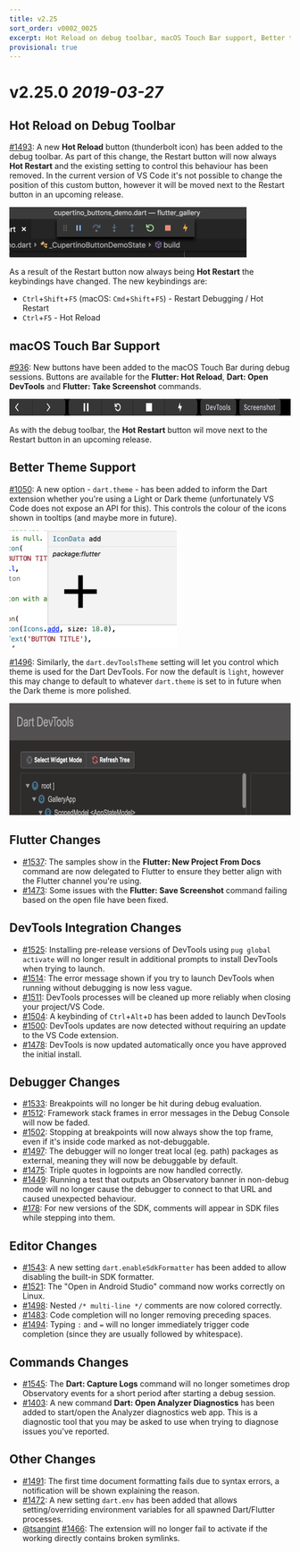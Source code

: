 ```yaml
---
title: v2.25
sort_order: v0002_0025
excerpt: Hot Reload on debug toolbar, macOS Touch Bar support, Better theme support, DevTools improvements...
provisional: true
---
```


# v2.25.0 *2019-03-27*


## Hot Reload on Debug Toolbar

[#1493](https://github.com/Dart-Code/Dart-Code/issues/1493): A new **Hot Reload** button (thunderbolt icon) has been added to the debug toolbar. As part of this change, the Restart button will now always **Hot Restart** and the existing setting to control this behaviour has been removed. In the current version of VS Code it's not possible to change the position of this custom button, however it will be moved next to the Restart button in an upcoming release.

<img src="/images/release_notes/v2.25/hot_reload_on_debug_toolbar.png" width="425" height="90" />

As a result of the Restart button now always being **Hot Restart** the keybindings have changed. The new keybindings are:

- `Ctrl`+`Shift`+`F5` (macOS: `Cmd`+`Shift`+`F5`) - Restart Debugging / Hot Restart
- `Ctrl`+`F5` - Hot Reload


## macOS Touch Bar Support

[#936](https://github.com/Dart-Code/Dart-Code/issues/936): New buttons have been added to the macOS Touch Bar during debug sessions. Buttons are available for the **Flutter: Hot Reload**, **Dart: Open DevTools** and **Flutter: Take Screenshot** commands.

<img src="/images/release_notes/v2.25/macos_touch_bar_buttons.png" width="700" height="30" />

As with the debug toolbar, the **Hot Restart** button wil move next to the Restart button in an upcoming release.

## Better Theme Support

[#1050](https://github.com/Dart-Code/Dart-Code/issues/1050): A new option - `dart.theme` - has been added to inform the Dart extension whether you're using a Light or Dark theme (unfortunately VS Code does not expose an API for this). This controls the colour of the icons shown in tooltips (and maybe more in future).

<img src="/images/release_notes/v2.25/theme_icons.png" width="300" height="210" />

[#1496](https://github.com/Dart-Code/Dart-Code/issues/1496): Similarly, the `dart.devToolsTheme` setting will let you control which theme is used for the Dart DevTools. For now the default is `light`, however this may change to default to whatever `dart.theme` is set to in future when the Dark theme is more polished.

<img src="/images/release_notes/v2.25/theme_devtools.png" width="700" height="200" />


## Flutter Changes

- [#1537](https://github.com/Dart-Code/Dart-Code/issues/1537): The samples show in the **Flutter: New Project From Docs** command are now delegated to Flutter to ensure they better align with the Flutter channel you're using.
- [#1473](https://github.com/Dart-Code/Dart-Code/issues/1473): Some issues with the **Flutter: Save Screenshot** command failing based on the open file have been fixed.


## DevTools Integration Changes

- [#1525](https://github.com/Dart-Code/Dart-Code/issues/1525): Installing pre-release versions of DevTools using `pug global activate` will no longer result in additional prompts to install DevTools when trying to launch.
- [#1514](https://github.com/Dart-Code/Dart-Code/issues/1514): The error message shown if you try to launch DevTools when running without debugging is now less vague.
- [#1511](https://github.com/Dart-Code/Dart-Code/issues/1511): DevTools processes will be cleaned up more reliably when closing your project/VS Code.
- [#1504](https://github.com/Dart-Code/Dart-Code/issues/1504): A keybinding of `Ctrl`+`Alt`+`D` has been added to launch DevTools
- [#1500](https://github.com/Dart-Code/Dart-Code/issues/1500): DevTools updates are now detected without requiring an update to the VS Code extension.
- [#1478](https://github.com/Dart-Code/Dart-Code/issues/1478): DevTools is now updated automatically once you have approved the initial install.


## Debugger Changes

- [#1533](https://github.com/Dart-Code/Dart-Code/issues/1533): Breakpoints will no longer be hit during debug evaluation.
- [#1512](https://github.com/Dart-Code/Dart-Code/issues/1512): Framework stack frames in error messages in the Debug Console will now be faded.
- [#1502](https://github.com/Dart-Code/Dart-Code/issues/1502): Stopping at breakpoints will now always show the top frame, even if it's inside code marked as not-debuggable.
- [#1497](https://github.com/Dart-Code/Dart-Code/issues/1497): The debugger will no longer treat local (eg. path) packages as external, meaning they will now be debuggable by default.
- [#1475](https://github.com/Dart-Code/Dart-Code/issues/1475): Triple quotes in logpoints are now handled correctly.
- [#1449](https://github.com/Dart-Code/Dart-Code/issues/1449): Running a test that outputs an Observatory banner in non-debug mode will no longer cause the debugger to connect to that URL and caused unexpected behaviour.
- [#178](https://github.com/Dart-Code/Dart-Code/issues/178): For new versions of the SDK, comments will appear in SDK files while stepping into them.


## Editor Changes

- [#1543](https://github.com/Dart-Code/Dart-Code/issues/1543): A new setting `dart.enableSdkFormatter` has been added to allow disabling the built-in SDK formatter.
- [#1521](https://github.com/Dart-Code/Dart-Code/issues/1521): The "Open in Android Studio" command now works correctly on Linux.
- [#1498](https://github.com/Dart-Code/Dart-Code/issues/1498): Nested `/* multi-line */` comments are now colored correctly.
- [#1483](https://github.com/Dart-Code/Dart-Code/issues/1483): Code completion will no longer removing preceding spaces.
- [#1494](https://github.com/Dart-Code/Dart-Code/issues/1494): Typing `:` and `=` will no longer immediately trigger code completion (since they are usually followed by whitespace).


## Commands Changes

- [#1545](https://github.com/Dart-Code/Dart-Code/issues/1545): The **Dart: Capture Logs** command will no longer sometimes drop Observatory events for a short period after starting a debug session.
- [#1403](https://github.com/Dart-Code/Dart-Code/issues/1403): A new command **Dart: Open Analyzer Diagnostics** has been added to start/open the Analyzer diagnostics web app. This is a diagnostic tool that you may be asked to use when trying to diagnose issues you've reported.


## Other Changes

- [#1491](https://github.com/Dart-Code/Dart-Code/issues/1491): The first time document formatting fails due to syntax errors, a notification will be shown explaining the reason.
- [#1472](https://github.com/Dart-Code/Dart-Code/issues/1472): A new setting `dart.env` has been added that allows setting/overriding environment variables for all spawned Dart/Flutter processes.
- [@tsangint](https://github.com/tsangint) [#1466](https://github.com/Dart-Code/Dart-Code/issues/1466): The extension will no longer fail to activate if the working directly contains broken symlinks.
